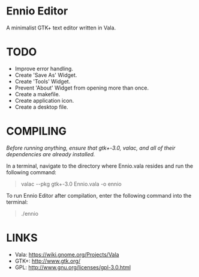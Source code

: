 # Ennio Editor
A minimalist GTK+ text editor written in Vala.

# TODO
* Improve error handling.
* Create 'Save As' Widget.
* Create 'Tools' Widget.
* Prevent 'About' Widget from opening more than once.
* Create a makefile.
* Create application icon.
* Create a desktop file.

# COMPILING
_Before running anything, ensure that gtk+-3.0, valac, and all of their dependencies are already installed._

In a terminal, navigate to the directory where Ennio.vala resides and run the following command:

> valac --pkg gtk+-3.0 Ennio.vala -o ennio

To run Ennio Editor after compilation, enter the following command into the terminal:

> ./ennio

# LINKS
* Vala: https://wiki.gnome.org/Projects/Vala
* GTK+: http://www.gtk.org/
* GPL: http://www.gnu.org/licenses/gpl-3.0.html

